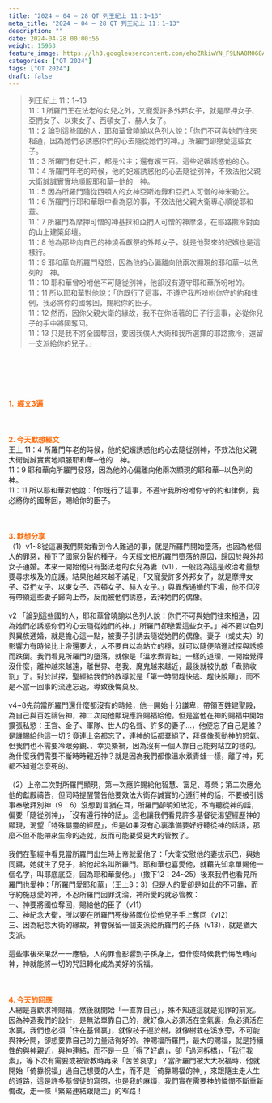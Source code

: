 ```yaml
---
title: "2024 – 04 – 28 QT 列王紀上 11：1~13"
meta_title: "2024 – 04 – 28 QT 列王紀上 11：1~13"
description: ""
date: 2024-04-28 00:00:55
weight: 15953
feature_image: https://lh3.googleusercontent.com/ehoZRkiwYN_F9LNA8M068AYxt73EavCZno-PD1cJRuf5BbSkQVUWr3gNEbt5kSs28Pb_Elg17kSrtf9ybWvojWoMV6I4tPM3vGRGDq6GkKkPdL2Gut4QAIw4-uykKUAtNiKgQKntvsU=w800
categories: ["QT 2024"]
tags: ["QT 2024"]
draft: false
---
```


<blockquote>列王紀上 11：1~13<br />
11：1 所羅門王在法老的女兒之外，又寵愛許多外邦女子，就是摩押女子、亞捫女子、以東女子、西頓女子、赫人女子。<br />
11：2 論到這些國的人，耶和華曾曉諭以色列人說：「你們不可與她們往來相通，因為她們必誘惑你們的心去隨從她們的神。」所羅門卻戀愛這些女子。<br />
11：3 所羅門有妃七百，都是公主；還有嬪三百。這些妃嬪誘惑他的心。<br />
11：4 所羅門年老的時候，他的妃嬪誘惑他的心去隨從別神，不效法他父親大衛誠誠實實地順服耶和華─他的　神。<br />
11：5 因為所羅門隨從西頓人的女神亞斯她錄和亞捫人可憎的神米勒公。<br />
11：6 所羅門行耶和華眼中看為惡的事，不效法他父親大衛專心順從耶和華。<br />
11：7 所羅門為摩押可憎的神基抹和亞捫人可憎的神摩洛，在耶路撒冷對面的山上建築邱壇。<br />
11：8 他為那些向自己的神燒香獻祭的外邦女子，就是他娶來的妃嬪也是這樣行。<br />
11：9 耶和華向所羅門發怒，因為他的心偏離向他兩次顯現的耶和華─以色列的　神。<br />
11：10 耶和華曾吩咐他不可隨從別神，他卻沒有遵守耶和華所吩咐的。<br />
11：11 所以耶和華對他說：「你既行了這事，不遵守我所吩咐你守的約和律例，我必將你的國奪回，賜給你的臣子。<br />
11：12 然而，因你父親大衛的緣故，我不在你活著的日子行這事，必從你兒子的手中將國奪回。<br />
11：13 只是我不將全國奪回，要因我僕人大衛和我所選擇的耶路撒冷，還留一支派給你的兒子。」</blockquote><br />
&nbsp;<br />
<br />
&nbsp;<br />
<br />
<span style="color: #ff6600;"><strong>1.  經文3遍</strong></span><br />
<br />
&nbsp;<br />
<br />
<span style="color: #ff6600;"><strong>2. 今天默想經文<br />
</strong></span>王上 11：4 所羅門年老的時候，他的妃嬪誘惑他的心去隨從別神，不效法他父親大衛誠誠實實地順服耶和華─他的　神。<br />
11：9 耶和華向所羅門發怒，因為他的心偏離向他兩次顯現的耶和華─以色列的　神。<br />
11：11 所以耶和華對他說：「你既行了這事，不遵守我所吩咐你守的約和律例，我必將你的國奪回，賜給你的臣子。<br />
<br />
&nbsp;<br />
<br />
<strong><span style="color: #ff6600;">3. 默想分享<br />
</span></strong>（1）v1~8從這裏我們開始看到令人難過的事，就是所羅門開始墮落，也因為他個人的罪惡，種下了國家分裂的種子。今天經文把所羅門墮落的原因，歸因於與外邦女子通婚。本來一開始他只有娶法老的女兒為妻（v1），一般認為這是政治考量想要尋求埃及的庇護。結果他越來越不滿足，「又寵愛許多外邦女子，就是摩押女子、亞捫女子、以東女子、西頓女子、赫人女子。」與異族通婚的下場，他不但沒有帶領這些妻子歸向上帝，反而被他們誘惑，去拜她們的偶像。<br />
<br />
v2 「論到這些國的人，耶和華曾曉諭以色列人說：你們不可與她們往來相通，因為她們必誘惑你們的心去隨從她們的神。」所羅門卻戀愛這些女子。」神不要以色列與異族通婚，就是擔心這一點，被妻子引誘去隨從她們的偶像。妻子（或丈夫）的影響力有時候比上帝還要大，人不要自以為站立的穩，就可以隨便陷進試探與誘惑而跌倒。我們看見所羅門的墮落，就像是「溫水煮青蛙」一樣的道理，一開始覺得沒什麼，離神越來越遠，離世界、老我、魔鬼越來越近，最後就被仇敵「煮熟收割」了。對於試探，聖經給我們的教導就是「第一時間趕快逃、趕快脫離」，而不是不當一回事的流連忘返，導致後悔莫及。<br />
<br />
v4~8先前當所羅門還什麼都沒有的時候，他一開始十分謙卑，帶領百姓建聖殿，為自己與百姓禱告神，神二次向他顯現應許賜福給他。但是當他在神的賜福中開始擴張私慾：王宮、金子、軍隊、世人的名聲、許多的妻子…，他便忘了自己是誰？是誰賜給他這一切？竟連上帝都忘了，連神的話都棄絕了，拜偶像惹動神的怒氣。但我們也不需要冷眼旁觀、、幸災樂禍，因為沒有一個人靠自己能夠站立的穩的。為什麼我們需要不斷時時親近神？就是因為我們都像溫水煮青蛙一樣，離了神，死都不知道怎麼死的。<br />
<br />
（2）上帝二次對所羅門顯現，第一次應許賜給他智慧、富足、尊榮；第二次應允他的獻殿禱告，但同時提醒警告他要效法大衛存誠實的心遵行神的話，不要被引誘事奉敬拜別神（9：6）沒想到言猶在耳，所羅門卻明知故犯，不肯聽從神的話，偏要「隨從別神」，「沒有遵行神的話」。這也讓我們看見許多基督徒渴望經歷神的顯現，渴望「特殊屬靈的經歷」，但是如果沒有心裏準備要好好聽從神的話語，那麼不但不能帶來生命的造就，反而可能要受更大的管教了。<br />
<br />
我們在聖經中看見當所羅門出生時上帝就愛他了：「大衛安慰他的妻拔示巴，與她同寢，她就生了兒子，給他起名叫所羅門。耶和華也喜愛他，就藉先知拿單賜他一個名字，叫耶底底亞，因為耶和華愛他。」（撒下12：24~25）後來我們也看見所羅門也愛神：「所羅門愛耶和華」（王上3：3）但是人的愛卻是如此的不可靠，而守約施慈愛的神，不忍所羅門因罪沈淪，神所愛的就必管教：<br />
一、神要將國位奪回，賜給他的臣子（v11）<br />
二、神紀念大衛，所以要在所羅門死後將國位從他兒子手上奪回（v12）<br />
三、因為紀念大衛的緣故，神會保留一個支派給所羅門的子孫（v13），就是猶大支派。<br />
<br />
這些事後來果然一一應驗，人的罪會影響到子孫身上，但什麼時候我們悔改轉向神，神就能將一切的咒詛轉化成為美好的祝福。<br />
<br />
&nbsp;<br />
<br />
<strong style="font-size: inherit;"><span style="color: #ff6600;">4. 今天的回應<br />
</span></strong>人總是喜歡求神賜福，然後就開始「一直靠自己」，殊不知道這就是犯罪的前兆。因為神造我們的設計，是無法單靠自己的，就好像人必須活在空氣裏，魚必須活在水裏，我們也必須「住在基督裏」，就像枝子連於樹，就像樹栽在溪水旁，不可能與神分開，卻想要靠自己的力量活得好的。神賜福所羅門，最大的賜福，就是持續性的與神親近，與神連結，而不是一旦「得了好處」，卻「過河拆橋」、「我行我素」，等下次有需要或被管教時再來「苦苦哀求」？當所羅門被大大祝福時，他就開始「倚靠祝福」過自己想要的人生，而不是「倚靠賜福的神」，來跟隨主走人生的道路，這是許多基督徒的寫照，也是我的麻煩，我們實在需要神的憐憫不斷重新悔改，走一條「緊緊連結跟隨主」的窄路！<br />
<br />
&nbsp;<br />
<br />
<audio style="display: none;" controls="controls"></audio><br />
<br />
<audio style="display: none;" controls="controls"></audio><br />
<br />
<audio style="display: none;" controls="controls"></audio><br />
<br />
<audio style="display: none;" controls="controls"></audio><br />
<br />
<audio style="display: none;" controls="controls"></audio>
        